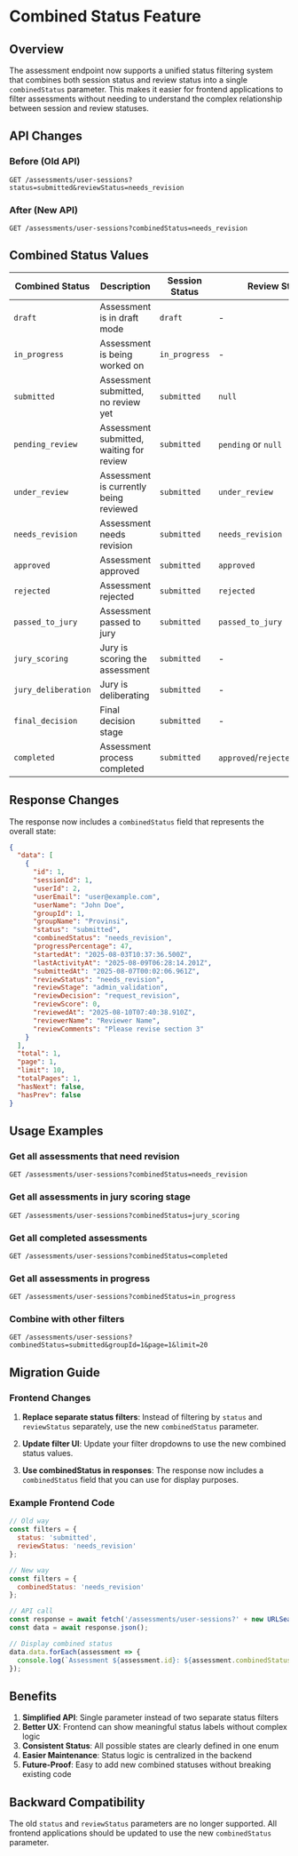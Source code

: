 # Combined Status Feature

## Overview

The assessment endpoint now supports a unified status filtering system that combines both session status and review status into a single `combinedStatus` parameter. This makes it easier for frontend applications to filter assessments without needing to understand the complex relationship between session and review statuses.

## API Changes

### Before (Old API)
```http
GET /assessments/user-sessions?status=submitted&reviewStatus=needs_revision
```

### After (New API)
```http
GET /assessments/user-sessions?combinedStatus=needs_revision
```

## Combined Status Values

| Combined Status | Description | Session Status | Review Status | Review Stage |
|----------------|-------------|----------------|---------------|--------------|
| `draft` | Assessment is in draft mode | `draft` | - | - |
| `in_progress` | Assessment is being worked on | `in_progress` | - | - |
| `submitted` | Assessment submitted, no review yet | `submitted` | `null` | - |
| `pending_review` | Assessment submitted, waiting for review | `submitted` | `pending` or `null` | - |
| `under_review` | Assessment is currently being reviewed | `submitted` | `under_review` | - |
| `needs_revision` | Assessment needs revision | `submitted` | `needs_revision` | - |
| `approved` | Assessment approved | `submitted` | `approved` | - |
| `rejected` | Assessment rejected | `submitted` | `rejected` | - |
| `passed_to_jury` | Assessment passed to jury | `submitted` | `passed_to_jury` | - |
| `jury_scoring` | Jury is scoring the assessment | `submitted` | - | `jury_scoring` |
| `jury_deliberation` | Jury is deliberating | `submitted` | - | `jury_deliberation` |
| `final_decision` | Final decision stage | `submitted` | - | `final_decision` |
| `completed` | Assessment process completed | `submitted` | `approved`/`rejected`/`completed` | - |

## Response Changes

The response now includes a `combinedStatus` field that represents the overall state:

```json
{
  "data": [
    {
      "id": 1,
      "sessionId": 1,
      "userId": 2,
      "userEmail": "user@example.com",
      "userName": "John Doe",
      "groupId": 1,
      "groupName": "Provinsi",
      "status": "submitted",
      "combinedStatus": "needs_revision",
      "progressPercentage": 47,
      "startedAt": "2025-08-03T10:37:36.500Z",
      "lastActivityAt": "2025-08-09T06:28:14.201Z",
      "submittedAt": "2025-08-07T00:02:06.961Z",
      "reviewStatus": "needs_revision",
      "reviewStage": "admin_validation",
      "reviewDecision": "request_revision",
      "reviewScore": 0,
      "reviewedAt": "2025-08-10T07:40:38.910Z",
      "reviewerName": "Reviewer Name",
      "reviewComments": "Please revise section 3"
    }
  ],
  "total": 1,
  "page": 1,
  "limit": 10,
  "totalPages": 1,
  "hasNext": false,
  "hasPrev": false
}
```

## Usage Examples

### Get all assessments that need revision
```http
GET /assessments/user-sessions?combinedStatus=needs_revision
```

### Get all assessments in jury scoring stage
```http
GET /assessments/user-sessions?combinedStatus=jury_scoring
```

### Get all completed assessments
```http
GET /assessments/user-sessions?combinedStatus=completed
```

### Get all assessments in progress
```http
GET /assessments/user-sessions?combinedStatus=in_progress
```

### Combine with other filters
```http
GET /assessments/user-sessions?combinedStatus=submitted&groupId=1&page=1&limit=20
```

## Migration Guide

### Frontend Changes

1. **Replace separate status filters**: Instead of filtering by `status` and `reviewStatus` separately, use the new `combinedStatus` parameter.

2. **Update filter UI**: Update your filter dropdowns to use the new combined status values.

3. **Use combinedStatus in responses**: The response now includes a `combinedStatus` field that you can use for display purposes.

### Example Frontend Code

```javascript
// Old way
const filters = {
  status: 'submitted',
  reviewStatus: 'needs_revision'
};

// New way
const filters = {
  combinedStatus: 'needs_revision'
};

// API call
const response = await fetch('/assessments/user-sessions?' + new URLSearchParams(filters));
const data = await response.json();

// Display combined status
data.data.forEach(assessment => {
  console.log(`Assessment ${assessment.id}: ${assessment.combinedStatus}`);
});
```

## Benefits

1. **Simplified API**: Single parameter instead of two separate status filters
2. **Better UX**: Frontend can show meaningful status labels without complex logic
3. **Consistent Status**: All possible states are clearly defined in one enum
4. **Easier Maintenance**: Status logic is centralized in the backend
5. **Future-Proof**: Easy to add new combined statuses without breaking existing code

## Backward Compatibility

The old `status` and `reviewStatus` parameters are no longer supported. All frontend applications should be updated to use the new `combinedStatus` parameter.
